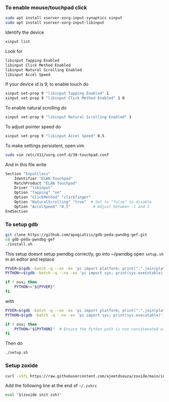 ### To enable mouse/touchpad click
```sh
sudo apt install xserver-xorg-input-synaptics xinput
sudo apt install xserver-xorg-input-libinput
```

Identify the device 

```sh
xinput list
```

Look for 
```sh
libinput Tapping Enabled
libinput Click Method Enabled
libinput Natural Scrolling Enabled
libinput Accel Speed
```

If your device id is 9, to enable touch do
```sh
xinput set-prop 9 "libinput Tapping Enabled" 1
xinput set-prop 9 "libinput Click Method Enabled" 1 0
```

To enable natural scrolling do
```sh
xinput set-prop 9 "libinput Natural Scrolling Enabled" 1
```

To adjust pointer speed do
```sh
xinput set-prop 9 "libinput Accel Speed" 0.5
```


To make settings persistent, open vim

```sh
sudo vim /etc/X11/xorg.conf.d/30-touchpad.conf
```

And in this file write

```sh
Section "InputClass"
    Identifier "ELAN Touchpad"
    MatchProduct "ELAN Touchpad"
    Driver "libinput"
    Option "Tapping" "on"
    Option "ClickMethod" "clickfinger"
    Option "NaturalScrolling" "true"  # Set to "false" to disable
    Option "AccelSpeed" "0.5"          # Adjust between -1 and 1
EndSection
```

### To setup gdb

```sh
git clone https://github.com/apogiatzis/gdb-peda-pwndbg-gef.git
cd gdb-peda-pwndbg-gef
./install.sh
```

This setup doesnt setup pwndbg correctly, go into ~/pwndbg
open `setup.sh` in an editor and replace 

```sh
PYVER=$(gdb -batch -q --nx -ex 'pi import platform; print(".".join(platform.python_version_tuple()[:2]))')
PYTHON+=$(gdb -batch -q --nx -ex 'pi import sys; print(sys.executable)')

if ! osx; then
    PYTHON+="${PYVER}"
fi
```

with

```sh
PYVER=$(gdb -batch -q --nx -ex 'pi import platform; print(".".join(platform.python_version_tuple()[:2]))')
PYTHON=$(gdb -batch -q --nx -ex 'pi import sys; print(sys.executable)')

if ! osx; then
    PYTHON="${PYTHON}"  # Ensure the Python path is not concatenated with the version
fi
```

Then do
```sh
./setup.sh
```

### Setup zoxide 


```sh
curl -sSfL https://raw.githubusercontent.com/ajeetdsouza/zoxide/main/install.sh | sh
```

Add the following line at the end of `~/.zshrc`
```sh
eval "$(zoxide init zsh)"
```
